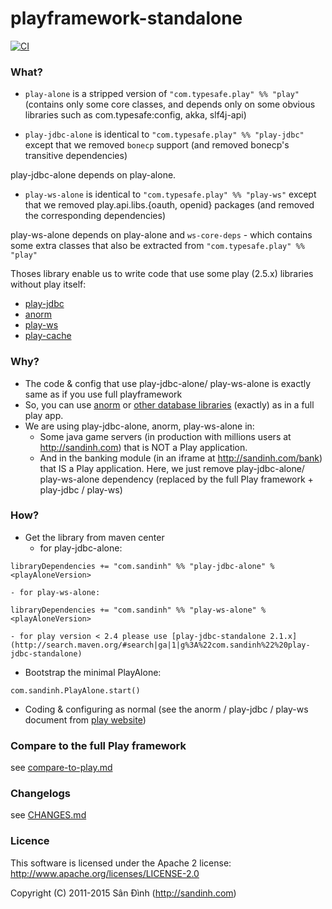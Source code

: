 playframework-standalone
====================
[![CI](https://github.com/ohze/playframework-standalone/actions/workflows/sbt-devops.yml/badge.svg)](https://github.com/ohze/playframework-standalone/actions/workflows/sbt-devops.yml)

### What?
+ `play-alone` is a stripped version of `"com.typesafe.play" %% "play"`
(contains only some core classes, and depends only on some obvious libraries such as com.typesafe:config, akka, slf4j-api)

+ `play-jdbc-alone` is identical to `"com.typesafe.play" %% "play-jdbc"`
except that we removed `bonecp` support (and removed bonecp's transitive dependencies) 

play-jdbc-alone depends on play-alone.

+ `play-ws-alone` is identical to `"com.typesafe.play" %% "play-ws"`
except that we removed play.api.libs.{oauth, openid} packages (and removed the corresponding dependencies)

play-ws-alone depends on play-alone and `ws-core-deps` - which contains some extra classes that also be extracted from `"com.typesafe.play" %% "play"`

Thoses library enable us to write code that use some play (2.5.x) libraries without play itself:
+ [play-jdbc](https://www.playframework.com/documentation/2.5.x/ScalaDatabase)
+ [anorm](https://www.playframework.com/documentation/2.5.x/ScalaAnorm)
+ [play-ws](https://www.playframework.com/documentation/2.5.x/ScalaWS)
+ [play-cache](https://www.playframework.com/documentation/2.5.x/ScalaCache)

### Why?
+ The code & config that use play-jdbc-alone/ play-ws-alone is exactly same as if you use full playframework
+ So, you can use [anorm](http://www.playframework.com/documentation/2.5.x/ScalaAnorm)
 or [other database libraries](http://www.playframework.com/documentation/2.5.x/ScalaDatabaseOthers) (exactly) as in a full play app.
+ We are using play-jdbc-alone, anorm, play-ws-alone in:
    - Some java game servers (in production with millions users at http://sandinh.com) that is NOT a Play application.
    - And in the banking module (in an iframe at http://sandinh.com/bank) that IS a Play application.
      Here, we just remove play-jdbc-alone/ play-ws-alone dependency (replaced by the full Play framework + play-jdbc / play-ws)

### How?
+ Get the library from maven center
    - for play-jdbc-alone:
```
libraryDependencies += "com.sandinh" %% "play-jdbc-alone" % <playAloneVersion>
```
    - for play-ws-alone:
```
libraryDependencies += "com.sandinh" %% "play-ws-alone" % <playAloneVersion>
```

    - for play version < 2.4 please use [play-jdbc-standalone 2.1.x](http://search.maven.org/#search|ga|1|g%3A%22com.sandinh%22%20play-jdbc-standalone)

+ Bootstrap the minimal PlayAlone:
```
com.sandinh.PlayAlone.start()
```

+ Coding & configuring as normal (see the anorm / play-jdbc / play-ws document from [play website](https://www.playframework.com/documentation/2.5.x/ScalaHome))

### Compare to the full Play framework
see [compare-to-play.md](compare-to-play.md)

### Changelogs
see [CHANGES.md](CHANGES.md)

### Licence
This software is licensed under the Apache 2 license:
http://www.apache.org/licenses/LICENSE-2.0

Copyright (C) 2011-2015 Sân Đình (http://sandinh.com)
